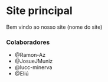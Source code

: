 # Site principal

Bem vindo ao nosso site (nome do site)

### Colaboradores

- @Ramon-Az
- @JosueJMuniz
- @lucc-minerva
- @Eliú